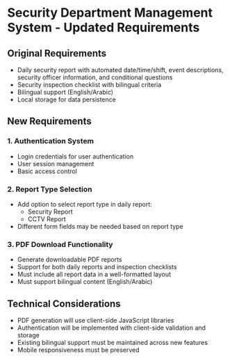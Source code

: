 # Security Department Management System - Updated Requirements

## Original Requirements
- Daily security report with automated date/time/shift, event descriptions, security officer information, and conditional questions
- Security inspection checklist with bilingual criteria
- Bilingual support (English/Arabic)
- Local storage for data persistence

## New Requirements

### 1. Authentication System
- Login credentials for user authentication
- User session management
- Basic access control

### 2. Report Type Selection
- Add option to select report type in daily report:
  - Security Report
  - CCTV Report
- Different form fields may be needed based on report type

### 3. PDF Download Functionality
- Generate downloadable PDF reports
- Support for both daily reports and inspection checklists
- Must include all report data in a well-formatted layout
- Must support bilingual content (English/Arabic)

## Technical Considerations
- PDF generation will use client-side JavaScript libraries
- Authentication will be implemented with client-side validation and storage
- Existing bilingual support must be maintained across new features
- Mobile responsiveness must be preserved
